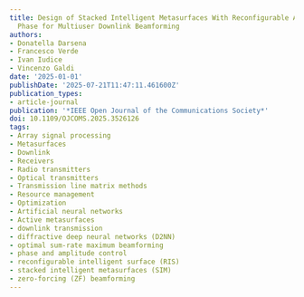```yaml
---
title: Design of Stacked Intelligent Metasurfaces With Reconfigurable Amplitude and
  Phase for Multiuser Downlink Beamforming
authors:
- Donatella Darsena
- Francesco Verde
- Ivan Iudice
- Vincenzo Galdi
date: '2025-01-01'
publishDate: '2025-07-21T11:47:11.461600Z'
publication_types:
- article-journal
publication: '*IEEE Open Journal of the Communications Society*'
doi: 10.1109/OJCOMS.2025.3526126
tags:
- Array signal processing
- Metasurfaces
- Downlink
- Receivers
- Radio transmitters
- Optical transmitters
- Transmission line matrix methods
- Resource management
- Optimization
- Artificial neural networks
- Active metasurfaces
- downlink transmission
- diffractive deep neural networks (D2NN)
- optimal sum-rate maximum beamforming
- phase and amplitude control
- reconfigurable intelligent surface (RIS)
- stacked intelligent metasurfaces (SIM)
- zero-forcing (ZF) beamforming
---
```

